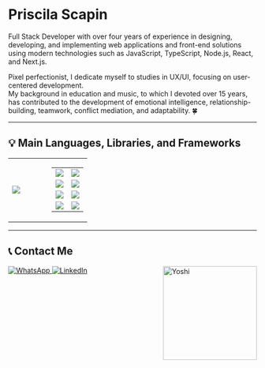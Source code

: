 # Priscila Scapin  

Full Stack Developer with over four years of experience in designing, developing, and implementing web applications and front-end solutions using modern technologies such as JavaScript, TypeScript, Node.js, React, and Next.js.  

Pixel perfectionist, I dedicate myself to studies in UX/UI, focusing on user-centered development.  
My background in education and music, to which I devoted over 15 years, has contributed to the development of emotional intelligence, relationship-building, teamwork, conflict mediation, and adaptability. 🍀  

---

## :bulb: Main Languages, Libraries, and Frameworks  

<table>
<tr>
<td width="50%">
  <img src="https://github-readme-stats.vercel.app/api/top-langs/?username=Priscila-Scapin&layout=compact&theme=radical" />
</td>
<td width="50%">
  <table>
    <tr>
      <td><img src="https://img.shields.io/badge/JavaScript-F7DF1E?style=for-the-badge&logo=javascript&logoColor=black"/></td>
      <td><img src="https://img.shields.io/badge/React-20232A?style=for-the-badge&logo=react&logoColor=61DAFB"/></td>
    </tr>
    <tr>
      <td><img src="https://img.shields.io/badge/Next.js-000000?style=for-the-badge&logo=nextdotjs&logoColor=white"/></td>
      <td><img src="https://img.shields.io/badge/GraphQL-E10098?style=for-the-badge&logo=graphql&logoColor=white"/></td>
    </tr>
    <tr>
      <td><img src="https://img.shields.io/badge/Bootstrap-563D7C?style=for-the-badge&logo=bootstrap&logoColor=white"/></td>
      <td><img src="https://img.shields.io/badge/CSS3-1572B6?style=for-the-badge&logo=css3&logoColor=white"/></td>
    </tr>
    <tr>
      <td><img src="https://img.shields.io/badge/Node.js-339933?style=for-the-badge&logo=node.js&logoColor=white"/></td>
      <td><img src="https://img.shields.io/badge/Styled--Components-DB7093?style=for-the-badge&logo=styled-components&logoColor=white"/></td>
    </tr>
  </table>
</td>
</tr>
</table>

---

## 📞 Contact Me  

<a href="https://api.whatsapp.com/send?1=pt_BR&phone=5511993444383">
  <img alt="WhatsApp" src="https://img.shields.io/badge/WhatsApp-25D366?style=for-the-badge&logo=whatsapp&logoColor=white">
</a>
<a href="https://www.linkedin.com/in/priscila-scapin/">
  <img alt="LinkedIn" src="https://img.shields.io/badge/LinkedIn-0077B5?style=for-the-badge&logo=linkedin&logoColor=white">
</a>

<img height="190em" align="right" alt="Yoshi" src="https://cdn.lowgif.com/full/bdf38f121243e897-.gif">
